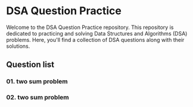 # DSA Question Practice

Welcome to the DSA Question Practice repository. This repository is dedicated to practicing and solving Data Structures and Algorithms (DSA) problems. Here, you'll find a collection of DSA questions along with their solutions.

## Question list
### 01.  two sum problem 
### 02.  two sum problem 

